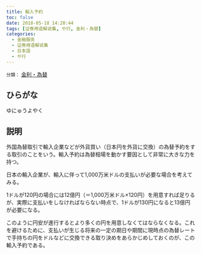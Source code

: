 ```yaml
---
title: 輸入予約
toc: false
date: 2018-05-18 14:20:44
tags: [证券用语解说集, や行, 金利・為替]
categories:
  - 金融服务
  - 证券用语解说集
  - 日本語
  - や行
---
```


`分類：` [金利・為替](/tags/金利・為替/)

## ひらがな

ゆにゅうよやく

## 説明

外国為替取引で輸入企業などが外貨買い（日本円を外貨に交換）の為替予約をする取引のことをいう。輸入予約は為替相場を動かす要因として非常に大きな力を持つ。

日本の輸入企業が、輸入に伴って1,000万米ドルの支払いが必要な場合を考えてみる。

1ドルが120円の場合には12億円（＝1,000万米ドル×120円）を用意すれば足りるが、実際に支払いをしなければならない時点で、1ドルが130円になると13億円が必要になる。

このように円安が進行するとより多くの円を用意しなくてはならなくなる。これを避けるために、支払いが生じる将来の一定の期日や期間に現時点の為替レートで手持ちの円をドルなどに交換できる取り決めをあらかじめしておくのが、この輸入予約である。
